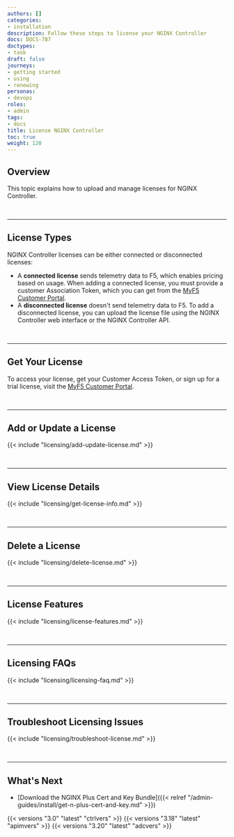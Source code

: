 ```yaml
---
authors: []
categories:
- installation
description: Follow these steps to license your NGINX Controller
docs: DOCS-787
doctypes:
- task
draft: false
journeys:
- getting started
- using
- renewing
personas:
- devops
roles:
- admin
tags:
- docs
title: License NGINX Controller
toc: true
weight: 120
---
```


## Overview

This topic explains how to upload and manage licenses for NGINX Controller.

&nbsp;

---

## License Types

NGINX Controller licenses can be either connected or disconnected licenses:

- A **connected license** sends telemetry data to F5, which enables pricing based on usage. When adding a connected license, you must provide a customer Association Token, which you can get from the [MyF5 Customer Portal](https://account.f5.com/myf5).
- A **disconnected license** doesn't send telemetry data to F5. To add a disconnected license, you can upload the license file using the NGINX Controller web interface or the NGINX Controller API.

&nbsp;

---

## Get Your License

To access your license, get your Customer Access Token, or sign up for a trial license, visit the [MyF5 Customer Portal](https://account.f5.com/myf5).

&nbsp;

---

## Add or Update a License

{{< include "licensing/add-update-license.md" >}}

&nbsp;

---

## View License Details

{{< include "licensing/get-license-info.md" >}}

&nbsp;

---

## Delete a License

{{< include "licensing/delete-license.md" >}}

&nbsp;

---

## License Features

{{< include "licensing/license-features.md" >}}

&nbsp;

---

## Licensing FAQs

{{< include "licensing/licensing-faq.md" >}}

&nbsp;

---

## Troubleshoot Licensing Issues

{{< include "licensing/troubleshoot-license.md" >}}

&nbsp;

---

## What's Next

- [Download the NGINX Plus Cert and Key Bundle]({{< relref "/admin-guides/install/get-n-plus-cert-and-key.md" >}})

{{< versions "3.0" "latest" "ctrlvers" >}}
{{< versions "3.18" "latest" "apimvers" >}}
{{< versions "3.20" "latest" "adcvers" >}}
